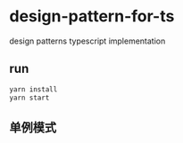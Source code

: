 # design-pattern-for-ts
design patterns typescript implementation

## run
```bash
yarn install
yarn start
```
## 单例模式
